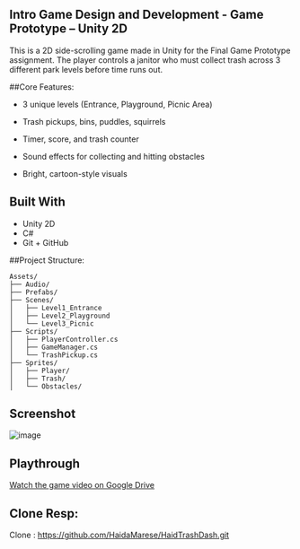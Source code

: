 ## Intro  Game Design and Development - Game Prototype – Unity 2D

This is a 2D side-scrolling game made in Unity for the Final Game Prototype assignment. The player controls a janitor who must collect trash across 3 different park levels before time runs out.

##Core Features:

- 3 unique levels (Entrance, Playground, Picnic Area)

- Trash pickups, bins, puddles, squirrels

- Timer, score, and trash counter

- Sound effects for collecting and hitting obstacles

- Bright, cartoon-style visuals

## Built With
- Unity 2D
- C#
- Git + GitHub

##Project Structure:

```
Assets/
├── Audio/
├── Prefabs/
├── Scenes/
│   ├── Level1_Entrance
│   ├── Level2_Playground
│   └── Level3_Picnic
├── Scripts/
│   ├── PlayerController.cs
│   ├── GameManager.cs
│   └── TrashPickup.cs
├── Sprites/
│   ├── Player/
│   ├── Trash/
│   └── Obstacles/

```
## Screenshot

![image](https://github.com/user-attachments/assets/a6141d28-42b8-4067-a7d1-8d4c2afa0a7b)


## Playthrough

[Watch the game video on Google Drive](https://drive.google.com/file/d/1yBnQV8p79w3LDnCtWR3adT-1GtXe_RIS/view?usp=drive_link)


## Clone Resp:

Clone : https://github.com/HaidaMarese/HaidTrashDash.git

